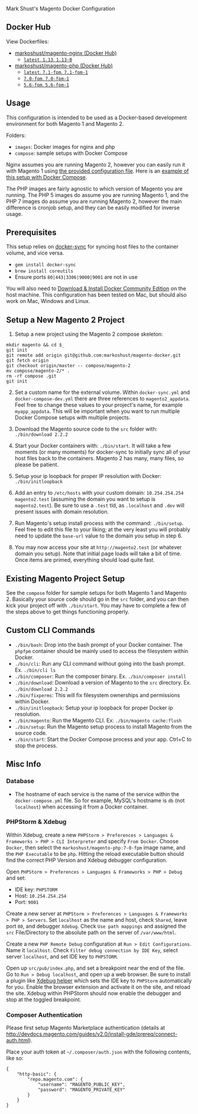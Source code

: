 Mark Shust's Magento Docker Configuration

## Docker Hub

View Dockerfiles:

- <a href="https://hub.docker.com/r/markoshust/magento-nginx/" target="_blank">markoshust/magento-nginx (Docker Hub)</a>
	- [`latest`, `1.13`, `1.13-0`](https://github.com/markoshust/magento-docker/tree/master/images/nginx/1.13)
- <a href="https://hub.docker.com/r/markoshust/magento-php/" target="_blank">markoshust/magento-php (Docker Hub)</a>
	- [`latest`, `7.1-fpm`, `7.1-fpm-1`](https://github.com/markoshust/magento-docker/tree/master/images/php/7.1)
	- [`7.0-fpm`, `7.0-fpm-1`](https://github.com/markoshust/magento-docker/tree/master/images/php/7.0)
	- [`5.6-fpm`, `5.6-fpm-1`](https://github.com/markoshust/magento-docker/tree/master/images/php/5.6)

## Usage

This configuration is intended to be used as a Docker-based development environment for both Magento 1 and Magento 2.

Folders:

- `images`: Docker images for nginx and php
- `compose`: sample setups with Docker Compose

Nginx assumes you are running Magento 2, however you can easily run it with Magento 1 using [the provided configuration file](https://github.com/markoshust/magento-docker/blob/master/images/nginx/1.13/conf/default.magento1.conf). Here is an [example of this setup with Docker Compose](https://github.com/markoshust/magento-docker/tree/master/compose/magento-1).

The PHP images are fairly agnostic to which version of Magento you are running. The PHP 5 images do assume you are running Magento 1, and the PHP 7 images do assume you are running Magento 2, however the main difference is cronjob setup, and they can be easily modified for inverse usage.

## Prerequisites

This setup relies on <a href="http://docker-sync.io/" target="_blank">docker-sync</a> for syncing host files to the container volume, and vice versa.

- `gem install docker-sync`
- `brew install coreutils`
- Ensure ports `80|443|3306|9000|9001` are not in use

You will also need to <a href="https://www.docker.com/community-edition#/download" target="_blank">Download & Install Docker Community Edition</a> on the host machine. This configuration has been tested on Mac, but should also work on Mac, Windows and Linux.

## Setup a New Magento 2 Project

1. Setup a new project using the Magento 2 compose skeleton:

```
mkdir magento && cd $_
git init
git remote add origin git@github.com:markoshust/magento-docker.git
git fetch origin
git checkout origin/master -- compose/magento-2
mv compose/magento-2/* .
rm -rf compose .git
git init
```

2. Set a custom name for the external volume. Within `docker-sync.yml` and `docker-compose-dev.yml` there are three references to `magento2_appdata`. Feel free to change these values to your project's name, for example `myapp_appdata`. This will be important when you want to run multiple Docker Compose setups with multiple projects.

3. Download the Magento source code to the `src` folder with: `./bin/download 2.2.2`

4. Start your Docker containers with: `./bin/start`. It will take a few moments (or many moments) for docker-sync to initially sync all of your host files back to the containers. Magento 2 has many, many files, so please be patient.

5. Setup your ip loopback for proper IP resolution with Docker: `./bin/initloopback`

6. Add an entry to `/etc/hosts` with your custom domain: `10.254.254.254 magento2.test` (assuming the domain  you want to setup is `magento2.test`). Be sure to use a `.test` tld, as `.localhost` and `.dev` will present issues with domain resolution.

7. Run Magento's setup install process with the command: `./bin/setup`. Feel free to edit this file to your liking; at the very least you will probably need to update the `base-url` value to the domain you setup in step 6.

8. You may now access your site at `http://magento2.test` (or whatever domain you setup). Note that initial page loads will take a bit of time. Once items are primed, everything should load quite fast.

## Existing Magento Project Setup

See the `compose` folder for sample setups for both Magento 1 and Magento 2. Basically your source code should go in the `src` folder, and you can then kick your project off with `./bin/start`. You may have to complete a few of the steps above to get things functioning properly.

## Custom CLI Commands

- `./bin/bash`: Drop into the bash prompt of your Docker container. The `phpfpm` container should be mainly used to access the filesystem within Docker.
- `./bin/cli`: Run any CLI command without going into the bash prompt. Ex. `./bin/cli ls`
- `./bin/composer`: Run the composer binary. Ex. `./bin/composer install`
- `./bin/download`: Download a version of Magento to the `src` directory. Ex. `./bin/download 2.2.2`
- `./bin/fixperms`: This will fix filesystem ownerships and permissions within Docker.
- `./bin/initloopback`: Setup your ip loopback for proper Docker ip resolution.
- `./bin/magento`: Run the Magento CLI. Ex: `./bin/magento cache:flush`
- `./bin/setup`: Run the Magento setup process to install Magento from the source code.
- `./bin/start`: Start the Docker Compose process and your app. Ctrl+C to stop the process.

## Misc Info

### Database

- The hostname of each service is the name of the service within the `docker-compose.yml` file. So for example, MySQL's hostname is `db` (not `localhost`) when accessing it from a Docker container.

### PHPStorm & Xdebug

Within Xdebug, create a new `PHPStorm > Preferences > Languages & Frameworks > PHP > CLI Interpreter` and specify `From Docker`. Choose `Docker`, then select the `markoshust/magento-php:7-0-fpm` image name, and the `PHP Executable` to be `php`. Hitting the reload executable button should find the correct PHP Version and Xdebug debugger configuration.

Open `PHPStorm > Preferences > Languages & Frameworks > PHP > Debug` and set:

- IDE key: `PHPSTORM`
- Host: `10.254.254.254`
- Port: `9001`

Create a new server at  `PHPStorm > Preferences > Languages & Frameworks > PHP > Servers`. Set `localhost` as the name and host, check `Shared`, leave port `80`, and debugger `Xdebug`. Check `Use path mappings` and assigned the `src` File/Directory to the absolute path on the server of `/var/www/html`.

Create a new `PHP Remote Debug` configuration at `Run > Edit Configurations`. Name it `localhost`. Check `Filter debug connection by IDE Key`, select server `localhost`, and set IDE key to `PHPSTORM`.

Open up `src/pub/index.php`, and set a breakpoint near the end of the file. Go to `Run > Debug localhost`, and open up a web browser. Be sure to install a plugin like <a href="https://chrome.google.com/webstore/detail/xdebug-helper/eadndfjplgieldjbigjakmdgkmoaaaoc" target="_blank">Xdebug helper</a> which sets the IDE key to `PHPStorm` automatically for you. Enable the browser extension and activate it on the site, and reload the site. Xdebug within PHPStorm should now enable the debugger and stop at the toggled breakpoint.

### Composer Authentication

Please first setup Magento Marketplace authentication (details at <a href="http://devdocs.magento.com/guides/v2.0/install-gde/prereq/connect-auth.html" target="_blank">http://devdocs.magento.com/guides/v2.0/install-gde/prereq/connect-auth.html</a>).

Place your auth token at `~/.composer/auth.json` with the following contents, like so:

```
{
    "http-basic": {
        "repo.magento.com": {
            "username": "MAGENTO_PUBLIC_KEY",
            "password": "MAGENTO_PRIVATE_KEY"
        }
    }
}
```

